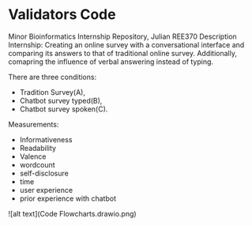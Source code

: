 # Validators Code

Minor Bioinformatics Internship Repository, Julian REE370
Description Internship: 
Creating an online survey with a conversational interface and comparing its answers to that of traditional online survey. Additionally, comapring the influence of verbal answering instead of typing.

There are three conditions: 
- Tradition Survey(A),
- Chatbot survey typed(B),
- Chatbot survey spoken(C).

Measurements:
- Informativeness
- Readability
- Valence
- wordcount
- self-disclosure
- time
- user experience
- prior experience with chatbot


![alt text](Code Flowcharts.drawio.png)

